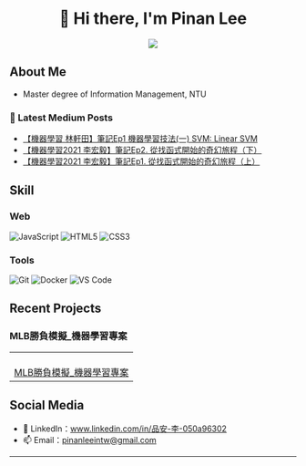 <div align="center">
  
# 🌟 Hi there, I'm Pinan Lee

<p>
  <a href="mailto:pinanleeintw@gmail.com"><img src="https://img.shields.io/badge/Email-ffffff?style=for-the-badge&logo=gmail&logoColor=black"/></a>
  <br/>
  
</p>

</div>

## About Me 

- Master degree of Information Management, NTU

<div> 
 <h3 >📝 Latest Medium Posts</h3>

<!-- BLOG-POST-LIST:START -->
- [【機器學習 林軒田】筆記Ep1 機器學習技法&lpar;一&rpar; SVM: Linear SVM](https://medium.com/@pinanleeintw/%E6%9E%97%E8%BB%92%E7%94%B0%E6%A9%9F%E5%99%A8%E5%AD%B8%E7%BF%92%E7%AD%86%E8%A8%98-%E6%A9%9F%E5%99%A8%E5%AD%B8%E7%BF%92%E6%8A%80%E6%B3%95%E4%B8%80-svm-linear-svm-6de14bf7926a?source=rss-fc3ee530621c------2)
- [【機器學習2021 李宏毅】筆記Ep2. 從找函式開始的奇幻旅程（下）](https://medium.com/@pinanleeintw/%E6%A9%9F%E5%99%A8%E5%AD%B8%E7%BF%922021-%E6%9D%8E%E5%AE%8F%E6%AF%85-%E7%AD%86%E8%A8%98ep1-%E5%BE%9E%E6%89%BE%E5%87%BD%E5%BC%8F%E9%96%8B%E5%A7%8B%E7%9A%84%E5%A5%87%E5%B9%BB%E6%97%85%E7%A8%8B-%E4%B8%8B-f2170a94a47b?source=rss-fc3ee530621c------2)
- [【機器學習2021 李宏毅】筆記Ep1. 從找函式開始的奇幻旅程（上）](https://medium.com/@pinanleeintw/%E6%A9%9F%E5%99%A8%E5%AD%B8%E7%BF%922021-%E6%9D%8E%E5%AE%8F%E6%AF%85-%E7%AD%86%E8%A8%98ep1-%E5%BE%9E%E6%89%BE%E5%87%BD%E5%BC%8F%E9%96%8B%E5%A7%8B%E7%9A%84%E5%A5%87%E5%B9%BB%E6%97%85%E7%A8%8B-%E4%B8%8A-082a36097f2a?source=rss-fc3ee530621c------2)
<!-- BLOG-POST-LIST:END -->
</div>

## Skill

### Web
![JavaScript](https://img.shields.io/badge/JavaScript-F7DF1E?style=for-the-badge&logo=javascript&logoColor=black)
![HTML5](https://img.shields.io/badge/HTML5-E34F26?style=for-the-badge&logo=html5&logoColor=white)
![CSS3](https://img.shields.io/badge/CSS3-1572B6?style=for-the-badge&logo=css3&logoColor=white)

### Tools
![Git](https://img.shields.io/badge/Git-F05032?style=for-the-badge&logo=git&logoColor=white)
![Docker](https://img.shields.io/badge/Docker-2496ED?style=for-the-badge&logo=docker&logoColor=white)
![VS Code](https://img.shields.io/badge/VS_Code-007ACC?style=for-the-badge&logo=visual-studio-code&logoColor=white)

## Recent Projects

### MLB勝負模擬_機器學習專案
<table>
  <tr>
    <td align="center">
      <a href="https://github.com/PinAntw/htMLBprediction-MachineLearnig-NTU">
        <br />MLB勝負模擬_機器學習專案
      </a>
    </td>
  </tr>
</table>

## Social Media

- 💬 LinkedIn：www.linkedin.com/in/品安-李-050a96302
- 📫 Email：pinanleeintw@gmail.com

---

<div align="center">
  

</div>
